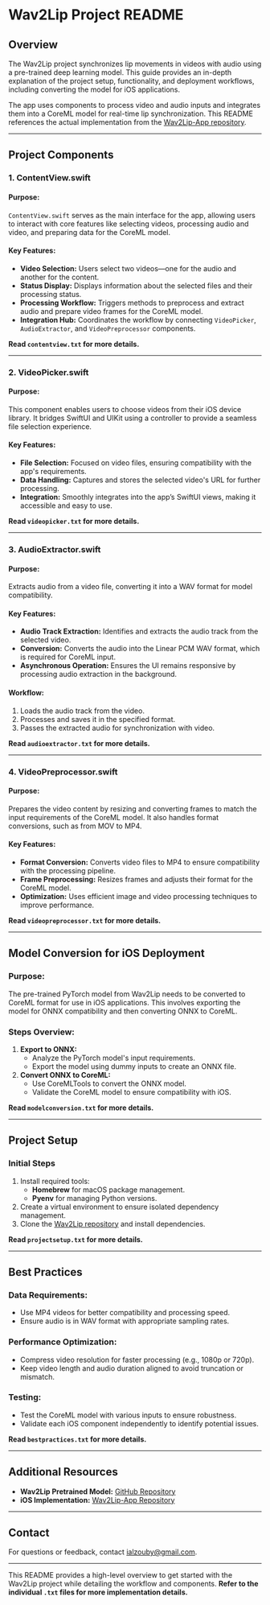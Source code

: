 # Wav2Lip Project README

## **Overview**
The Wav2Lip project synchronizes lip movements in videos with audio using a pre-trained deep learning model. This guide provides an in-depth explanation of the project setup, functionality, and deployment workflows, including converting the model for iOS applications.

The app uses components to process video and audio inputs and integrates them into a CoreML model for real-time lip synchronization. This README references the actual implementation from the [Wav2Lip-App repository](https://github.com/Ialzouby/Wav2Lip-App).

---

## **Project Components**

### **1. ContentView.swift**
#### **Purpose:**
`ContentView.swift` serves as the main interface for the app, allowing users to interact with core features like selecting videos, processing audio and video, and preparing data for the CoreML model.

#### **Key Features:**
- **Video Selection:** Users select two videos—one for the audio and another for the content.
- **Status Display:** Displays information about the selected files and their processing status.
- **Processing Workflow:** Triggers methods to preprocess and extract audio and prepare video frames for the CoreML model.
- **Integration Hub:** Coordinates the workflow by connecting `VideoPicker`, `AudioExtractor`, and `VideoPreprocessor` components.

**Read `contentview.txt` for more details.**

---

### **2. VideoPicker.swift**
#### **Purpose:**
This component enables users to choose videos from their iOS device library. It bridges SwiftUI and UIKit using a controller to provide a seamless file selection experience.

#### **Key Features:**
- **File Selection:** Focused on video files, ensuring compatibility with the app's requirements.
- **Data Handling:** Captures and stores the selected video's URL for further processing.
- **Integration:** Smoothly integrates into the app’s SwiftUI views, making it accessible and easy to use.

**Read `videopicker.txt` for more details.**

---

### **3. AudioExtractor.swift**
#### **Purpose:**
Extracts audio from a video file, converting it into a WAV format for model compatibility.

#### **Key Features:**
- **Audio Track Extraction:** Identifies and extracts the audio track from the selected video.
- **Conversion:** Converts the audio into the Linear PCM WAV format, which is required for CoreML input.
- **Asynchronous Operation:** Ensures the UI remains responsive by processing audio extraction in the background.

#### **Workflow:**
1. Loads the audio track from the video.
2. Processes and saves it in the specified format.
3. Passes the extracted audio for synchronization with video.

**Read `audioextractor.txt` for more details.**

---

### **4. VideoPreprocessor.swift**
#### **Purpose:**
Prepares the video content by resizing and converting frames to match the input requirements of the CoreML model. It also handles format conversions, such as from MOV to MP4.

#### **Key Features:**
- **Format Conversion:** Converts video files to MP4 to ensure compatibility with the processing pipeline.
- **Frame Preprocessing:** Resizes frames and adjusts their format for the CoreML model.
- **Optimization:** Uses efficient image and video processing techniques to improve performance.

**Read `videopreprocessor.txt` for more details.**

---

## **Model Conversion for iOS Deployment**

### **Purpose:**
The pre-trained PyTorch model from Wav2Lip needs to be converted to CoreML format for use in iOS applications. This involves exporting the model for ONNX compatibility and then converting ONNX to CoreML.

### **Steps Overview:**
1. **Export to ONNX:**
   - Analyze the PyTorch model's input requirements.
   - Export the model using dummy inputs to create an ONNX file.
2. **Convert ONNX to CoreML:**
   - Use CoreMLTools to convert the ONNX model.
   - Validate the CoreML model to ensure compatibility with iOS.

**Read `modelconversion.txt` for more details.**

---

## **Project Setup**

### **Initial Steps**
1. Install required tools:
   - **Homebrew** for macOS package management.
   - **Pyenv** for managing Python versions.
2. Create a virtual environment to ensure isolated dependency management.
3. Clone the [Wav2Lip repository](https://github.com/Rudrabha/Wav2Lip) and install dependencies.

**Read `projectsetup.txt` for more details.**

---

## **Best Practices**

### **Data Requirements:**
- Use MP4 videos for better compatibility and processing speed.
- Ensure audio is in WAV format with appropriate sampling rates.

### **Performance Optimization:**
- Compress video resolution for faster processing (e.g., 1080p or 720p).
- Keep video length and audio duration aligned to avoid truncation or mismatch.

### **Testing:**
- Test the CoreML model with various inputs to ensure robustness.
- Validate each iOS component independently to identify potential issues.

**Read `bestpractices.txt` for more details.**

---

## **Additional Resources**
- **Wav2Lip Pretrained Model:** [GitHub Repository](https://github.com/Rudrabha/Wav2Lip)
- **iOS Implementation:** [Wav2Lip-App Repository](https://github.com/Ialzouby/Wav2Lip-App)

---

## **Contact**
For questions or feedback, contact [ialzouby@gmail.com](mailto:ialzouby@gmail.com).

---

This README provides a high-level overview to get started with the Wav2Lip project while detailing the workflow and components. **Refer to the individual `.txt` files for more implementation details.**
